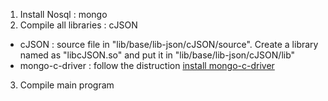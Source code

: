 1. Install Nosql : mongo
2. Compile all libraries : cJSON

-	cJSON : source file in "lib/base/lib-json/cJSON/source". Create a library named as "libcJSON.so" and put it in "lib/base/lib-json/cJSON/lib"
-	mongo-c-driver : follow the distruction [install mongo-c-driver](http://mongoc.org/libmongoc/current/installing.html)

3. Compile main program
